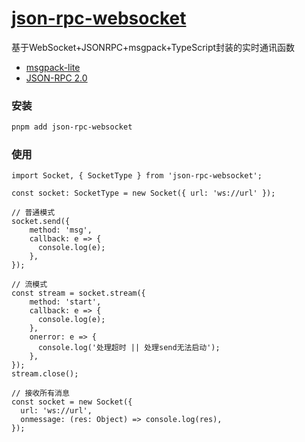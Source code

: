 # [json-rpc-websocket](https://github.com/Hxgh/json-rpc-websocket)

基于WebSocket+JSONRPC+msgpack+TypeScript封装的实时通讯函数
- [msgpack-lite](https://github.com/kawanet/msgpack-lite/)
- [JSON-RPC 2.0](http://wiki.geekdream.com/Specification/json-rpc_2.0.html)

### 安装

```sh
pnpm add json-rpc-websocket
```
### 使用
```
import Socket, { SocketType } from 'json-rpc-websocket';

const socket: SocketType = new Socket({ url: 'ws://url' });

// 普通模式
socket.send({
    method: 'msg',
    callback: e => {
      console.log(e);
    },
});

// 流模式
const stream = socket.stream({
    method: 'start',
    callback: e => {
      console.log(e);
    },
    onerror: e => {
      console.log('处理超时 || 处理send无法启动');
    },
});
stream.close();

// 接收所有消息
const socket = new Socket({
  url: 'ws://url',
  onmessage: (res: Object) => console.log(res),
});

```